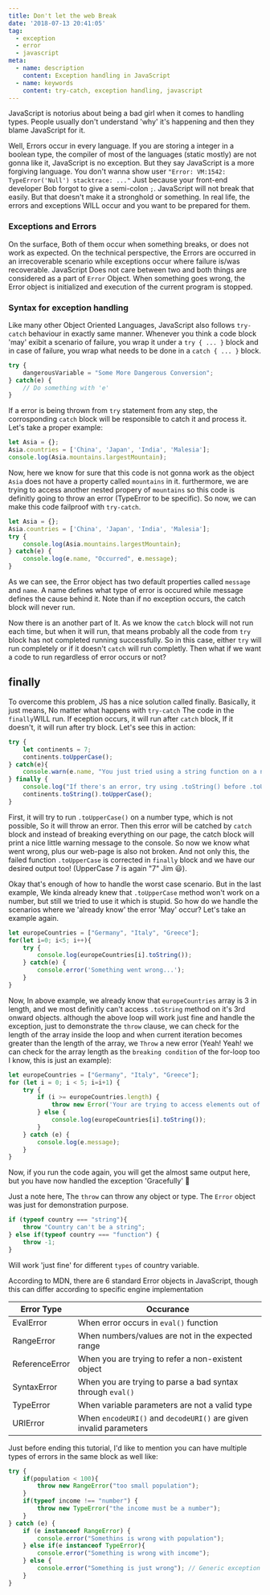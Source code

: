 ```yaml
---
title: Don't let the web Break
date: '2018-07-13 20:41:05'
tag: 
  - exception
  - error
  - javascript
meta:
  - name: description
    content: Exception handling in JavaScript
  - name: keywords
    content: try-catch, exception handling, javascript
---
```


JavaScript is notorius about being a bad girl when it comes to handling types. People usually don't understand 'why' it's happening and then they blame JavaScript for it.
<!-- more -->
 Well, Errors occur in every language. If you are storing a integer in a boolean type, the compiler of most of the languages (static mostly) are not gonna like it, JavaScript is no exception. But they say JavaScript is a more forgiving language. You don't wanna show user `"Error: VM:1542: TypeError('Null') stacktrace: ..."` Just because your front-end developer Bob forgot to give a semi-colon `;`. JavaScript will not break that easily. But that doesn't make it a stronghold or something. In real life, the errors and exceptions WILL occur and you want to be prepared for them. 

### Exceptions and Errors
On the surface, Both of them occur when something breaks, or does not work as expected. On the technical perspective, the Errors are occurred in an irrecoverable scenario while exceptions occur where failure is/was recoverable. JavaScript Does not care between two and both things are considered as a part of `Error` Object. When something goes wrong, the Error object is initialized and execution of the current program is stopped.

### Syntax for exception handling
Like many other Object Oriented Languages, JavaScript also follows `try-catch` behaviour in exactly same manner. Whenever you think a code block 'may' exibit a scenario of failure, you wrap it under a `try { ... }` block and in case of failure, you wrap what needs to be done in a `catch { ... }` block.
```js
try {
    dangerousVariable = "Some More Dangerous Conversion";
} catch(e) {
    // Do something with 'e'
}
```
If a error is being thrown from `try` statement from any step, the corrosponding `catch` block will be responsible to catch it and process it.
Let's take a proper example:
```js
let Asia = {};
Asia.countries = ['China', 'Japan', 'India', 'Malesia'];
console.log(Asia.mountains.largestMountain);
```
Now, here we know for sure that this code is not gonna work as the object `Asia` does not have a property called `mountains` in it. furthermore, we are trying to access another nested propery of `mountains` so this code is definitly going to throw an error (TypeError to be specific). So now, we can make this code failproof with `try-catch`.
```js
let Asia = {};
Asia.countries = ['China', 'Japan', 'India', 'Malesia'];
try {
    console.log(Asia.mountains.largestMountain);
} catch(e) {
    console.log(e.name, "Occurred", e.message);
}
```
As we can see, the Error object has two default properties called `message` and `name`. A name defines what type of error is occured while message defines the cause behind it. Note than if no exception occurs, the catch block will never run. 

Now there is an another part of It. As we know the `catch` block will not run each time, but when it will run, that means probably all the code from `try` block has not completed running successfully. So in this case, either `try` will run completely or if it doesn't `catch` will run completly. Then what if we want a code to run regardless of error occurs or not?

## finally
To overcome this problem, JS has a nice solution called finally. Basically, it just means, No matter what happens with `try-catch` The code in the `finally`WILL run. If eception occurs, it will run after `catch` block, If it doesn't, it will run after try block. Let's see this in action:
```js
try {
    let continents = 7;
    continents.toUpperCase();
} catch(e){
    console.warn(e.name, "You just tried using a string function on a number");
} finally {
    console.log("If there's an error, try using .toString() before .toUpperCase()");
    continents.toString().toUpperCase();
}
```

First, it will try to run `.toUpperCase()` on a number type, which is not possible, So it will throw an error. Then this error will be catched by `catch` block and instead of breaking everything on our page, the catch block will print a nice little warning message to the console. So now we know what went wrong, plus our web-page is also not broken. And not only this, the failed function `.toUpperCase` is corrected in `finally` block and we have our desired output too! (UpperCase 7 is again "7" Jim :smiley:). 

Okay that's enough of how to handle the worst case scenario. But in the last example, We kinda already knew that `.toUpperCase` method won't work on a number, but still we tried to use it which is stupid. So how do we handle the scenarios where we 'already know' the error 'May' occur? Let's take an example again.

```js
let europeCountries = ["Germany", "Italy", "Greece"];
for(let i=0; i<5; i++){
    try {
        console.log(europeCountries[i].toString());
    } catch(e) {
        console.error('Something went wrong...');
    }
}
```
Now, In above example, we already know that `europeCountries` array is 3 in length, and we most definitly can't access `.toString` method on it's 3rd onward objects. although the above loop will work just fine and handle the exception, just to demonstrate the `throw` clause, we can check for the length of the array inside the loop and when current iteration becomes greater than the length of the array, we `Throw` a new error (Yeah! Yeah! we can check for the array length as the `breaking condition` of the for-loop too I know, this is just an example):

```js
let europeCountries = ["Germany", "Italy", "Greece"];
for (let i = 0; i < 5; i=i+1) {
    try {
        if (i >= europeCountries.length) {
            throw new Error('Your are trying to access elements out of my scope');
        } else {
            console.log(europeCountries[i].toString());
        }
    } catch (e) {
        console.log(e.message);
    }
}
```
Now, if you run the code again, you will get the almost same output here, but you have now handled the exception 'Gracefully' :crown:

Just a note here, The `throw` can throw any object or type. The `Error` object was just for demonstration purpose.
```js
if (typeof country === "string"){
    throw "Country can't be a string";
} else if(typeof country === "function") {
    throw -1;
}
```
Will work 'just fine' for different `types` of country variable. 

According to MDN, there are 6 standard Error objects in JavaScript, though this can differ according to specific engine implementation

| Error Type      | Occurance                                                         |  
| --------------- |------------------------------------------------------------------ |
| EvalError       | When error occurs in `eval()` function                            | 
| RangeError      | When numbers/values are not in the expected range                 |
| ReferenceError  | When you are trying to refer a non-existent object                |
| SyntaxError     | When you are trying to parse a bad syntax through `eval()`        |
| TypeError       | When variable parameters are not a valid type                     |
| URIError        | When `encodeURI()` and `decodeURI()` are given invalid parameters |


Just before ending this tutorial, I'd like to mention you can have multiple types of errors in the same block as well like:
```js
try {
    if(population < 100){
        throw new RangeError("too small population");
    }
    if(typeof income !== "number") {
        throw new TypeError("the income must be a number");
    }
} catch (e) {
    if (e instanceof RangeError) {
        console.error("Somethins is wrong with population");
    } else if(e instanceof TypeError){
        console.error("Something is wrong with income");
    } else {
        console.error("Something is just wrong"); // Generic exception
    }
}
```
